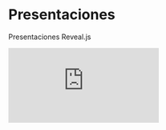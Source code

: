 # Presentaciones
Presentaciones Reveal.js

![Acción pública y cambio social](http://jmunoz298.github.io/Presentaciones/APCS.html)
